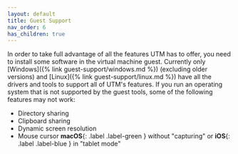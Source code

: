 ```yaml
---
layout: default
title: Guest Support
nav_order: 6
has_children: true
---
```

In order to take full advantage of all the features UTM has to offer, you need to install some software in the virtual machine guest. Currently only [Windows]({% link guest-support/windows.md %}) (excluding older versions) and [Linux]({% link guest-support/linux.md %}) have all the drivers and tools to support all of UTM's features. If you run an operating system that is not supported by the guest tools, some of the following features may not work:

* Directory sharing
* Clipboard sharing
* Dynamic screen resolution
* Mouse cursor **macOS**{: .label .label-green } without "capturing" or **iOS**{: .label .label-blue } in "tablet mode"
